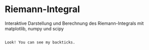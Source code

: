 # Riemann-Integral
Interaktive Darstellung und Berechnung des Riemann-Integrals mit matplotlib, numpy und scipy

````

Look! You can see my backticks.

````
